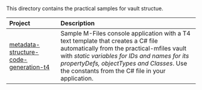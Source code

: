 #

This directory contains the practical samples for vault structue.

|Project|Description|
|:---|:---|
| [metadata-structure-code-generation-t4](../../../../tree/main/src/metadata-structure/metadata-structure-code-generation-t4)  | Sample M-Files console application with a T4 text template that creates a C# file automatically from the practical-mfiles vault with *static variables for IDs and names for its propertyDefs, objectTypes and Classes*. Use the constants from the C# file in your application. |